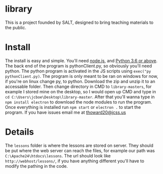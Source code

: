 # library
This is a project founded by SALT, designed to bring teaching materials to the public.
# Install 
The install is easy and simple. You'll need [node.js]("https://nodejs.org/en"), and [Python 3.6 or above]("https://www.python.org/").
The back end of the program is pythonClient.py, so obviously you'll need python. The python program is activated in the JS scripts using `exec("py pythonClient.py)`. The program is only meant to be ran on windows for now, if you're on linux change py, to python.
Download the zip and unzip it to an accessable folder. Then change directory in CMD to `library-masters`, for example I stored mine on the desktop, so I would open up CMD and type in `cd C:\Users\jcboe\Desktop\library-master`.
After that you'll wanna type in `npm install electron` to download the node modules to run the program.
Once everything is installed run `npm start` or `electron .` to start the program. 
If you have issues email me at thoward20@jcss.us
# Details

The `lessons` folder is where the lessons are stored on server. They should be put where the web server can reach the files, for example our path was `C:\Apache24\htdocs\lessons`. The url should look like `http://webhost/lessons/`, if you have anything different you'll have to modify the pathing in the code. 


